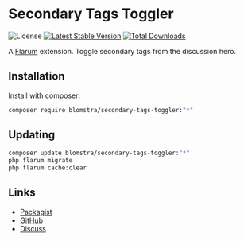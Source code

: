 # Secondary Tags Toggler

![License](https://img.shields.io/badge/license-MIT-blue.svg) [![Latest Stable Version](https://img.shields.io/packagist/v/blomstra/secondary-tags-toggler.svg)](https://packagist.org/packages/blomstra/secondary-tags-toggler) [![Total Downloads](https://img.shields.io/packagist/dt/blomstra/secondary-tags-toggler.svg)](https://packagist.org/packages/blomstra/secondary-tags-toggler)

A [Flarum](http://flarum.org) extension. Toggle secondary tags from the discussion hero.

## Installation

Install with composer:

```sh
composer require blomstra/secondary-tags-toggler:"*"
```

## Updating

```sh
composer update blomstra/secondary-tags-toggler:"*"
php flarum migrate
php flarum cache:clear
```

## Links

- [Packagist](https://packagist.org/packages/blomstra/secondary-tags-toggler)
- [GitHub](https://github.com/blomstra/secondary-tags-toggler)
- [Discuss](https://discuss.flarum.org/d/PUT_DISCUSS_SLUG_HERE)
